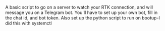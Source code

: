 A basic script to go on a server to watch your RTK connection, and will message you on a Telegram bot. 
You'll have to set up your own bot, fill in the chat id, and bot token.
Also set up the python script to run on bootup-I did this with systemctl
